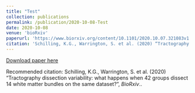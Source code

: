 ```yaml
---
title: "Test"
collection: publications
permalink: /publication/2020-10-08-Test
date: 2020-10-08
venue: 'bioRxiv'
paperurl: 'https://www.biorxiv.org/content/10.1101/2020.10.07.321083v1'
citation: 'Schilling, K.G., Warrington, S. et al. (2020) “Tractography dissection variability: what happens when 42 groups dissect 14 white matter bundles on the same dataset?”, <i>BioRxiv</i>..'
---
```


<a href='https://www.biorxiv.org/content/10.1101/2020.10.07.321083v1'>Download paper here</a>

Recommended citation: Schilling, K.G., Warrington, S. et al. (2020) “Tractography dissection variability: what happens when 42 groups dissect 14 white matter bundles on the same dataset?”, <i>BioRxiv</i>..
